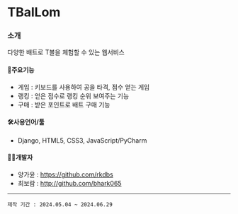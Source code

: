 #  TBalLom
### 소개
다양한 배트로 T볼을 체험할 수 있는 웹서비스

#### 📌주요기능
- 게임 : 키보드를 사용하여 공을 타격, 점수 얻는 게임
- 랭킹 : 얻은 점수로 랭킹 순위 보여주는 기능
- 구매 : 받은 포인트로 배트 구매 기능

#### 🛠️사용언어/툴
- Django, HTML5, CSS3, JavaScript/PyCharm

#### 👩‍💻개발자
- 양가윤 : https://github.com/rkdbs
- 최보람 : http://github.com/bhark065

* * *
```
제작 기간 : 2024.05.04 ~ 2024.06.29
```
